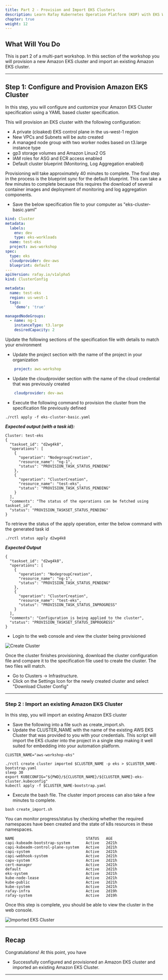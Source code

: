 ```yaml
---
title: Part 2 - Provision and Import EKS Clusters 
description: Learn Rafay Kubernetes Operation Platform (KOP) with EKS Workshop. Rafay is a SaaS-first Kubernetes Operations Platform with enterprise-class scalability.
chapter: true
weight: 12
---
```



## What Will You Do

This is part 2 of a multi-part workshop.  In this section of the workshop you will provision a new Amazon EKS cluster and import an existing Amazon EKS cluster.

---

## Step 1: Configure and Provision Amazon EKS Cluster

In this step, you will configure and customize your Amazon EKS Cluster specification using a YAML based cluster specification.

This will provision an EKS cluster with the following configuration:

- A private (cloaked) EKS control plane in the us-west-1 region
- New VPCs and Subnets will be auto created
- A managed node group with two worker nodes based on t3.large instance type
- gp3 storage volumes and Amazon Linux2 OS
- IAM roles for ASG and ECR access enabled  
- Default cluster blueprint (Monitoring, Log Aggregation enabled)

Provisioning will take approximately 40 minutes to complete. The final step in the process is the blueprint sync for the default blueprint. This can take a few minutes to complete because this requires the download of several container images and deployment of monitoring and log aggregation components.

- Save the below specification file to your computer as "eks-cluster-basic.yaml"

``` yaml
kind: Cluster
metadata:
  labels:
    env: dev
    type: eks-workloads
  name: test-eks
  project: aws-workshop
spec:
  type: eks
  cloudprovider: dev-aws
  blueprint: default
---
apiVersion: rafay.io/v1alpha5
kind: ClusterConfig

metadata:
  name: test-eks
  region: us-west-1
  tags:
    'demo': 'true'

managedNodeGroups:
  - name: ng-1
    instanceType: t3.large
    desiredCapacity: 2
```

Update the following sections of the specification file with details to match your environment

- Update the project section with the name of the project in your organization
``` yaml
    project: aws-workshop
```

- Update the cloudprovider section with the name of the cloud credential that was previously created
``` yaml
    cloudprovider: dev-aws
```

- Execute the following command to provision the cluster from the specification file previously defined
```
./rctl apply -f eks-cluster-basic.yaml
```
***Expected output (with a task id):***

```
Cluster: test-eks
{
  "taskset_id": "d2wg4k8",
  "operations": [
    {
      "operation": "NodegroupCreation",
      "resource_name": "ng-1",
      "status": "PROVISION_TASK_STATUS_PENDING"
    },
    {
      "operation": "ClusterCreation",
      "resource_name": "test-eks",
      "status": "PROVISION_TASK_STATUS_PENDING"
    }
  ],
  "comments": "The status of the operations can be fetched using taskset_id",
  "status": "PROVISION_TASKSET_STATUS_PENDING"
}
```

To retrieve the status of the apply operation, enter the below command with the generated task id
```
./rctl status apply d2wg4k8
```

***Expected Output***

```
{
  "taskset_id": "d2wg4k8",
  "operations": [
    {
      "operation": "NodegroupCreation",
      "resource_name": "ng-1",
      "status": "PROVISION_TASK_STATUS_PENDING"
    },
    {
      "operation": "ClusterCreation",
      "resource_name": "test-eks",
      "status": "PROVISION_TASK_STATUS_INPROGRESS"
    }
  ],
  "comments": "Configuration is being applied to the cluster",
  "status": "PROVISION_TASKSET_STATUS_INPROGRESS"
}
```

- Login to the web console and view the cluster being provisioned

![Create Cluster](/040_modules/img/part2/cluster-provision-1.png)

Once the cluster finishes provisioning, download the cluster configuration file and compare it to the specification file used to create the cluster.  The two files will match.

- Go to Clusters -> Infrastructure.  
- Click on the Settings Icon for the newly created cluster and select "Download Cluster Config"


---

### Step 2 : Import an existing Amazon EKS Cluster

In this step, you will import an existing Amazon EKS cluster

- Save the following into a file such as create_import.sh. 
- Update the CLUSTER_NAME with the name of the existing AWS EKS Cluster that was provided to you with your credentials.  This script will import the EKS cluster into the project in a single step making it well suited for embedding into your automation platform. 

```
CLUSTER_NAME="aws-workshop-eks"

./rctl create cluster imported $CLUSTER_NAME -p eks > $CLUSTER_NAME-bootstrap.yaml
sleep 30
export KUBECONFIG="${PWD}/${CLUSTER_NAME}/${CLUSTER_NAME}-eks-cluster.kubeconfig"
kubectl apply -f $CLUSTER_NAME-bootstrap.yaml
```

- Execute the bash file. The cluster import process can also take a few minutes to complete. 

```
bash create_import.sh 
```

You can monitor progress/status by checking whether the required namespaces have been created and the state of k8s resources in these namespaces. 

``` hl_lines="13 14"
NAME                                STATUS   AGE
capi-kubeadm-bootstrap-system       Active   2d21h
capi-kubeadm-control-plane-system   Active   2d21h
capi-system                         Active   2d21h
capi-webhook-system                 Active   2d21h
capv-system                         Active   2d21h
cert-manager                        Active   2d21h
default                             Active   2d21h
eks-system                          Active   2d21h
kube-node-lease                     Active   2d21h
kube-public                         Active   2d21h
kube-system                         Active   2d21h
rafay-infra                         Active   2d19h
rafay-system                        Active   2d19h
```

Once this step is complete, you should be able to view the cluster in the web console. 

![Imported EKS Cluster](/040_modules/img/part2/eksa_cluster_rafay.png)

---

## Recap

Congratulations! At this point, you have

- Successfully configured and provisioned an Amazon EKS cluster and imported an existing Amazon EKS Cluster. 

---
